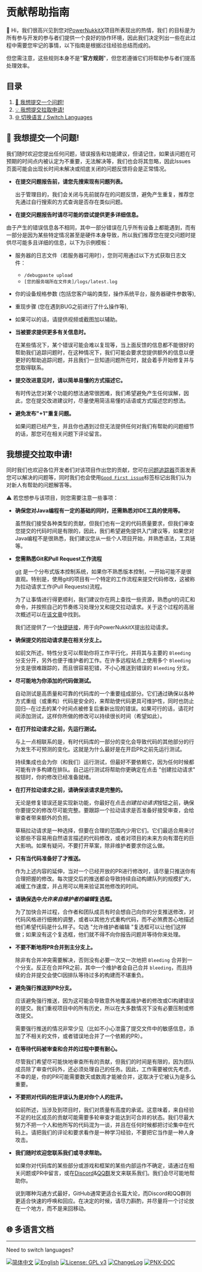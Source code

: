 # 贡献帮助指南
 👋 Hi，我们很高兴见到您对[PowerNukkitX](https://github.com/PowerNukkitX/PowerNukkitX)项目所表现出的热情，我们 的目标是为所有参与开发的参与者们提供一个良好的协作环境，因此我们决定列出一些在此过程中需要您牢记的事情，以下指南是根据过往经验总结而成的。

 但您需注意，这些规则本身不是"**官方规则**"，但您若遵循它们将帮助参与者们提高处理效率。

## 目录

1. <a href="#目录-问题#1">🧾 我想提交一个问题!</a>
2. <a href="#目录-问题#2">💡 我想提交拉取申请!</a>
3. <a href="#目录-多语言文档">🌐 切换语言 / Switch Languages</a>

## <a id="目录-问题#1"></a>🧾 我想提交一个问题!

 我们随时欢迎您提出任何问题，错误报告和功能建议，但请记住，如果该问题在可预期的时间点内被认定为不重要，无法解决等，我们也会将其忽略，因此Issues页面可能会出现长时间未解决或彻底关闭的问题反馈将会是正常情况。

* **在提交问题报告前，请您先搜索现有问题列表。**

  出于管理目的，我们会关闭与先前就存在的问题反馈，避免产生重复，推荐您先通过自行搜索的方式查询是否存在类似问题。

* **在提交问题报告时请尽可能的尝试提供更多详细信息。**

 由于产生的错误信息各不相同，其中一部分错误在几乎所有设备上都能遇到，而有一部分是因为某些特定情况甚至是硬件本身导致，所以我们推荐您在提交问题时提供尽可能多且详细的信息，以下为示例模板：

  * 服务器的日志文件（若服务器可用时），您则可用通过以下方式获取日志文件：
    * `/debugpaste upload`
    * `[您的服务端所在文件夹]/logs/latest.log`
  * 你的设备规格参数 (包括您客户端的类型，操作系统平台，服务器硬件参数等),
  * 重现步骤 (您在遇到BUG之前进行了什么操作等),
  * 如果可以的话，请提供视频或截图加以辅助。

* **当被要求提供更多有关信息时。**

  在某些情况下，某个错误可能会难以复现等，当上面反馈的信息都不能很好的帮助我们追踪问题时，在这种情况下，我们可能会要求您提供额外的信息以便更好的帮助追踪问题，并且我们一旦知道问题所在时，就会着手开始修复并与您取得联系。

* **提交改进意见时，请以简单易懂的方式描述它。**

  有时传达您对某个功能的想法通常很困难，我们希望避免产生任何误解，因此，您在提交改进建议时，尽量使用简洁易懂的话语或方式描述您的想法。

* **避免发布"+1"重复问题。**

  如果问题已经产生，并且你也遇到过但无法提供任何对我们有帮助的问题细节的话，那您可在相关问题下评论留言。


## <a id="目录-问题#2"></a>我想提交拉取申请!

同时我们也欢迎各位开发者们对该项目作出您的贡献，您可在[问题追踪器](https://github.com/PowerNukkitX/PowerNukkitX/issues)页面发表您可以解决的问题等，同时我们也会使用[`Good First issue`](https://github.com/PowerNukkitX/PowerNukkitX/issues?q=is%3Aissue+is%3Aopen+label%3Agood%20first%20issue)标签标记出我们认为对新人有帮助的问题解答等。

⚠ 若您想参与该项目，则您需要注意一些事项：

* **确保您对Java编程有一定的基础的同时，还需熟悉对IDE工具的使用等。**

  虽然我们接受各种类型的贡献，但我们也有一定的代码质量要求，但我们审查您提交的代码时间是有限的，因此，我们希望避免提供入门建议等，如果您对Java编程不是很熟悉，我们建议您从一些个人项目开始，并熟悉语法，工具链等。

* **您需熟悉Git和Pull Request工作流程**

  [git](https://git-scm.com/) 是一个分布式版本控制系统，如果你不熟悉版本控制，一开始可能不是很直观。特别是，使用git的项目有一个特定的工作流程来提交代码修改，这被称为拉动请求工作(Pull Requests)流程。

  为了让事情进行得更顺利，我们建议你在网上查找一些资源，熟悉git的词汇和命令，并按照自己的节奏练习处理分叉和提交拉动请求。关于这个过程的高层次概述可以在[该文章](https://help.github.com/en/github/collaborating-with-issues-and-pull-requests/proposing-changes-to-your-work-with-pull-requests)中找到。

  我们还提供了一个[快捷链接](https://github.com/powernukkitx/powernukkitx/pulls)，用于向PowerNukkitX提出拉动请求。

* **确保提交的拉动请求是在相关分支上。**

  如前文所述，特性分支可以帮助你将工作平行化，并将其与主要的 `Bleeding` 分支分开，另外也便于维护者的工作。在许多远程站点上使用多个 `Bleeding` 分支是很难跟踪的，而且很容易犯错，不小心推送到错误的 `Bleeding` 分支。

* **尽可能地为你添加的代码做测试。**

  自动测试是高质量和可靠的代码库的一个重要组成部分。它们通过确保以各种方式重组（或重构）代码是安全的，来帮助使代码更具可维护性，同时也防止回归--在过去的某个时间点被修复后重新出现的错误。如果可行的话，请花时间添加测试，这样你所做的修改可以持续很长时间（希望如此）。

* **在打开拉动请求之前，先运行测试。**

  与上一点相联系的是，有时代码库的一部分的变化会导致代码的其他部分的行为发生不可预测的变化。这就是为什么最好是在开启PR之前先运行测试。

  持续集成也会为你（和我们）运行测试，但最好不要依赖它，因为任何时候都可能有许多构建在排队。自己运行测试将帮助你更确定在点击 "创建拉动请求" 按钮时，你的修改已经准备就绪。

* **在打开拉动请求之前，请确保该请求是完整的。**

  无论是修复错误还是实现新功能，你最好在点击*创建拉动请求*按钮之前，确保你要提交的修改尽可能完整。要跟踪一个拉动请求是否准备好接受审查，会给审查者带来额外的负担。

  草稿拉动请求是一种选择，但要在合理的范围内少用它们。它们最适合用来讨论那些不容易用自然语言描述的代码修改，或者对项目的未来方向有潜在的巨大影响。如果有疑问，不要打开草案，除非维护者要求你这么做。

* **只有当代码准备好了才推送。**

  作为上述内容的延伸，当对一个已经开放的PR进行修改时，请尽量只推送你有合理把握的修改。每次提交后的推送都会导致持续自动构建队列的规模扩大，减缓工作速度，并占用可以用来验证其他修改的时间。

* **请确保选中*允许来自维护者的编辑*复选框。**

  为了加快合并过程，合作者和团队成员有时会想自己向你的分支推送修改，对代码风格进行细微的调整，或者以其他方式重构代码，而不必煞费苦心地描述他们希望代码是什么样子。勾选 "允许维护者编辑 "复选框可以让他们这样做；如果没有这个复选框，他们就不得不向你报告问题并等待你来处理。

* **不要不断地将PR合并到主分支上。**

  除非有合并冲突需要解决，否则没有必要一次又一次地把 `Bleeding` 合并到一个分支。反正在合并PR之前，其中一个维护者会自己合并 `bleeding`，而且持续的合并提交会使CI因排队等待过多的构建而不堪重负。

* **避免强行推送到PR分支。**

  应该避免强行推送，因为这可能会导致意外地覆盖维护者的修改或CI构建错误的提交。我们重视项目中的所有历史，所以在大多数情况下没有必要压制或修改提交。

  需要强行推送的情况非常少见（比如不小心泄露了提交文件中的敏感信息，添加了不相关的文件，或者错误地合并了一个依赖的PR）。

* **在等待代码被审查和合并的过程中要有耐心。**

  尽管我们希望尽可能快地审查所有的贡献，但我们的时间是有限的，因为团队成员除了审查代码外，还必须处理自己的任务。因此，工作需要被优先考虑，不幸的是，你的PR可能需要数天或数周才能被合并，这取决于它被认为是多么重要。

* **不要把对代码的批评误认为是对你个人的批评。**

  如前所述，当涉及到项目时，我们对质量有高度的承诺。这意味着，来自经验不足的社区成员的贡献可能需要多轮审查才能达到可合并的状态。我们尽最大努力不把一个人和他所写的代码混为一谈，并且在任何时候都把讨论集中在代码上。请把我们的评论和要求看作是一种学习经验，不要把它当作是一种人身攻击。

* **我们随时欢迎您联系我们或寻求帮助。**

  如果你对代码库的某些部分或游戏和框架的某些内部运作不确定，请通过在相关问题或PR中留言，或在[Discord](https://discord.gg/j7UwsaNu4V)&[QQ群](https://jq.qq.com/?_wv=1027&k=6rm3gbUI)发文来联系我们。我们会尽可能地帮助你。

  说到哪种沟通方式最好，GitHub通常更适合长篇大论，而Discord和QQ群则更适合快速的呼唤和回应。在决定的时候，请尽力斟酌，并尽量将一个讨论放在一个地方，而不是来回移动。

## <a id="目录-多语言文档"></a>🌐 多语言文档

---
Need to switch languages? 

[![简体中文](https://img.shields.io/badge/简体中文-100%25-green?style=flat-square)](https://github.com/PowerNukkitX/PowerNukkitX/blob/master/CONTRIBUTING.md)
[![English](https://img.shields.io/badge/English-100%25-green?style=flat-square)](https://github.com/PowerNukkitX/PowerNukkitX/blob/master/blob/en-us/CONTRIBUTING.md)
[![License: GPL v3](https://img.shields.io/badge/License-GPL%20v3-blue.svg?style=flat-square)](https://github.com/PowerNukkitX/PowerNukkitX/blob/master/LICENSE)
[![ChangeLog](https://img.shields.io/badge/更新日志-blue?style=flat-square)](https://github.com/PowerNukkitX/PowerNukkitX/blob/master/CHANGELOG.md)
[![PNX-DOC](https://img.shields.io/badge/PNX-DOC文档库-blue?style=flat-square)](https://doc.powernukkitx.cn)